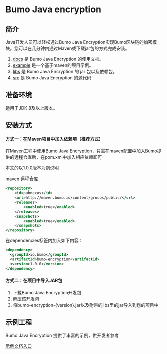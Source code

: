 # Bumo Java encryption

## 简介
Java开发人员可以轻松通过Bumo Java Encryption实现Bumo区块链的加密模块。您可以在几分钟内通过Maven或下载jar包的方式完成安装。

1. [docs](/docs) 是 Bumo Java Encryption 的使用文档。
2. [example](/example) 是一个基于maven的项目示例。
3. [libs](/libs)  是 Bumo Java Encryption 的 jar 包以及依赖包。
4. [src](/src)  是 Bumo Java Encryption 的源代码

## 准备环境

适用于JDK 8及以上版本。

## 安装方式

#### 方式一：在Maven项目中加入依赖项（推荐方式）
在Maven工程中使用Bumo Java Encryption，只需在maven配置中加入Bumo提供的远程仓库后，在pom.xml中加入相应依赖即可

本文的以1.0.0版本为例说明

maven 远程仓库
``` xml
<repository>
    <id>pubnexus</id>                
    <url>http://maven.bumo.io/content/groups/public/</url>
    <releases>
        <enabled>true</enabled>
    </releases>
    <snapshots>
        <enabled>true</enabled>
    </snapshots>
</repository>
```
在dependencies标签内加入如下内容：
``` xml
<dependency>
  <groupId>io.bumo</groupId>
  <artifactId>bumo-encryption</artifactId>
  <version>1.0.0</version>
</dependency>
```
#### 方式二：在项目中导入JAR包
1. 下载Bumo Java Encryption开发包
2. 解压该开发包
3. 将bumo-encryption-{version}.jar以及附带的libs里的jar导入到您的项目中

## 示例工程
Bumo Java Encryption 提供了丰富的示例，供开发者参考

[示例文档入口](/docs)